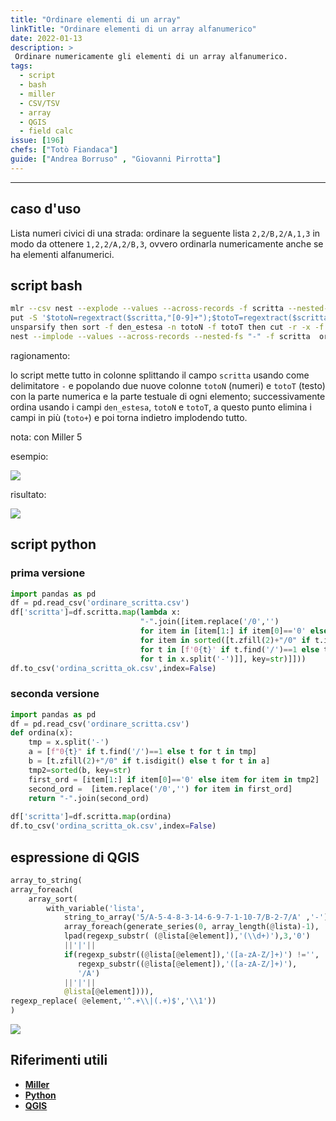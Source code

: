 ```yaml
---
title: "Ordinare elementi di un array"
linkTitle: "Ordinare elementi di un array alfanumerico"
date: 2022-01-13
description: >
 Ordinare numericamente gli elementi di un array alfanumerico.
tags:
  - script
  - bash
  - miller
  - CSV/TSV
  - array
  - QGIS
  - field calc
issue: [196]
chefs: ["Totò Fiandaca"]
guide: ["Andrea Borruso" , "Giovanni Pirrotta"]
---
```


---

## caso d'uso

Lista numeri civici di una strada: ordinare la seguente lista `2,2/B,2/A,1,3` in modo da ottenere `1,2,2/A,2/B,3`, ovvero ordinarla numericamente anche se ha elementi alfanumerici.

## script bash

```bash
mlr --csv nest --explode --values --across-records -f scritta --nested-fs "-" then \
put -S '$totoN=regextract($scritta,"[0-9]+");$totoT=regextract($scritta,"[a-zA-Z]+")' then \
unsparsify then sort -f den_estesa -n totoN -f totoT then cut -r -x -f "toto+" then \
nest --implode --values --across-records --nested-fs "-" -f scritta  ordinare_scritta.csv
```

ragionamento:

lo script mette tutto in colonne splittando il campo `scritta` usando come delimitatore `-` e popolando due nuove colonne `totoN` (numeri) e `totoT` (testo) con la parte numerica e la parte testuale di ogni elemento; successivamente ordina usando i campi `den_estesa`, `totoN` e `totoT`, a questo punto elimina i campi in più (`toto+`) e poi torna indietro implodendo tutto.

nota: con Miller 5

esempio:

![](https://user-images.githubusercontent.com/7631137/149374235-c0791747-d962-4f67-8a7f-b3ddf1b1704b.png)

risultato:

![](https://user-images.githubusercontent.com/7631137/149384324-d59e6837-ac44-4d7a-8506-d31c339f10b0.png)

## script python

### prima versione

```py
import pandas as pd
df = pd.read_csv('ordinare_scritta.csv')
df['scritta']=df.scritta.map(lambda x: 
                             "-".join([item.replace('/0','') 
                             for item in [item[1:] if item[0]=='0' else item 
                             for item in sorted([t.zfill(2)+"/0" if t.isdigit() else t 
                             for t in [f'0{t}' if t.find('/')==1 else t 
                             for t in x.split('-')]], key=str)]]))   
df.to_csv('ordina_scritta_ok.csv',index=False)
```
### seconda versione

```py
import pandas as pd
df = pd.read_csv('ordinare_scritta.csv')
def ordina(x):
    tmp = x.split('-')
    a = [f"0{t}" if t.find('/')==1 else t for t in tmp]
    b = [t.zfill(2)+"/0" if t.isdigit() else t for t in a]
    tmp2=sorted(b, key=str)
    first_ord = [item[1:] if item[0]=='0' else item for item in tmp2]
    second_ord =  [item.replace('/0','') for item in first_ord]
    return "-".join(second_ord)
    
df['scritta']=df.scritta.map(ordina)   
df.to_csv('ordina_scritta_ok.csv',index=False)
```
## espressione di QGIS

```py
array_to_string(
array_foreach(
	array_sort(
		with_variable('lista',
			string_to_array('5/A-5-4-8-3-14-6-9-7-1-10-7/B-2-7/A' ,'-'),
			array_foreach(generate_series(0, array_length(@lista)-1),
			lpad(regexp_substr( (@lista[@element]),'(\\d+)'),3,'0')
			||'|'||
			if(regexp_substr((@lista[@element]),'([a-zA-Z/]+)') !='',
			   regexp_substr((@lista[@element]),'([a-zA-Z/]+)'),
			   '/A')
			||'|'||
			@lista[@element]))),
regexp_replace( @element,'^.+\\|(.+)$','\\1'))
)
```
![](https://user-images.githubusercontent.com/7631137/149572994-80c4adbb-9d90-4894-9b6d-19eb4b178cd4.png)

## Riferimenti utili

- [**Miller**](https://github.com/johnkerl/miller)
- [**Python**](https://www.python.org/)
- [**QGIS**](https://www.qgis.org/it/site/)